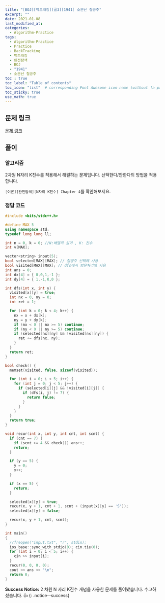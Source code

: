 ```yaml
---
title: "[BOJ][백트래킹][골3][1941] 소문난 칠공주"
excerpt: ""
date: 2021-01-08
last_modified_at: 
categories:
  - Algorithm-Practice
tags:
  - Algorithm-Practice
  - Practice
  - BackTracking
  - 백트래킹
  - 완전탐색
  - BOJ
  - "1941"
  - 소문난 칠공주
toc : true
toc_label: "Table of contents"
toc_icon: "list"  # corresponding Font Awesome icon name (without fa prefix)
toc_sticky: true
use_math: true
---
```


## 문제 링크

[문제 링크](boj.kr/1941)  

##  풀이

### 알고리즘

2차원 N자리 K진수를 적용해서 해결하는 문제입니다. 선택한다/안한다의 방법을 적용합니다.  

`[이론][완전탐색][N자리 K진수] Chapter 4`를 확인해보세요.  

### 정답 코드

```cpp
#include <bits/stdc++.h>

#define MAX 5
using namespace std;
typedef long long ll;

int n = 0, k = 0; //N:배열의 길이 , K: 진수
int v[MAX];

vector<string> input(5);
bool selected[MAX][MAX]; // 칠공주 선택에 사용
bool visited[MAX][MAX]; // dfs에서 방문처리에 사용
int ans = 0;
int dx[4] = { 0,0,1,-1 };
int dy[4] = { 1,-1,0,0 };

int dfs(int x, int y) {
  visited[x][y] = true;
  int nx = 0, ny = 0;
  int ret = 1;

  for (int k = 0; k < 4; k++) {
    nx = x + dx[k];
    ny = y + dy[k];
    if (nx < 0 || nx >= 5) continue;
    if (ny < 0 || ny >= 5) continue;
    if (selected[nx][ny] && !visited[nx][ny]) {
      ret += dfs(nx, ny);
    }
  }
  return ret;
}

bool check() {
  memset(visited, false, sizeof(visited));

  for (int i = 0; i < 5; i++) {
    for (int j = 0; j < 5; j++) {
      if (selected[i][j] && !visited[i][j]) {
        if (dfs(i, j) != 7) {
          return false;
        }
      }
    }
  }
  return true;
}

void recur(int x, int y, int cnt, int scnt) {
  if (cnt == 7) {
    if (scnt >= 4 && check()) ans++;
    return;
  }

  if (y == 5) {
    y = 0;
    x++;
  }

  if (x == 5) {
    return;
  }

  selected[x][y] = true;
  recur(x, y + 1, cnt + 1, scnt + (input[x][y] == 'S'));
  selected[x][y] = false;

  recur(x, y + 1, cnt, scnt);
}

int main()
{
  //freopen("input.txt", "r", stdin);
  ios_base::sync_with_stdio(0); cin.tie(0);
  for (int i = 0; i < 5; i++) {
    cin >> input[i];
  }
  recur(0, 0, 0, 0);
  cout << ans << "\n";
  return 0;
}
```

**Success Notice:**
2 차원 N 자리 K진수 개념을 사용한 문제를 풀어봤습니다. 수고하셨습니다. :+1:
{: .notice--success}